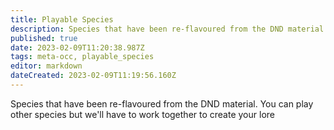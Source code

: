 ```yaml
---
title: Playable Species
description: Species that have been re-flavoured from the DND material. You can play other species but we'll have to work together to create your lore
published: true
date: 2023-02-09T11:20:38.987Z
tags: meta-occ, playable_species
editor: markdown
dateCreated: 2023-02-09T11:19:56.160Z
---
```


Species that have been re-flavoured from the DND material.
You can play other species but we'll have to work together to create your lore